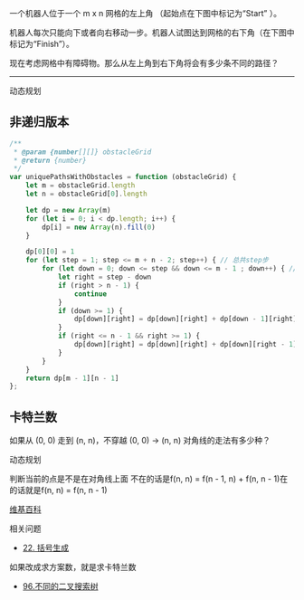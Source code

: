 
一个机器人位于一个 m x n 网格的左上角 （起始点在下图中标记为“Start” ）。

机器人每次只能向下或者向右移动一步。机器人试图达到网格的右下角（在下图中标记为“Finish”）。

现在考虑网格中有障碍物。那么从左上角到右下角将会有多少条不同的路径？

---

动态规划

## 非递归版本

```javascript
/**
 * @param {number[][]} obstacleGrid
 * @return {number}
 */
var uniquePathsWithObstacles = function (obstacleGrid) {
    let m = obstacleGrid.length
    let n = obstacleGrid[0].length

    let dp = new Array(m)
    for (let i = 0; i < dp.length; i++) {
        dp[i] = new Array(n).fill(0)
    }

    dp[0][0] = 1
    for (let step = 1; step <= m + n - 2; step++) { // 总共step步
        for (let down = 0; down <= step && down <= m - 1 ; down++) { // 向下down步
            let right = step - down
            if (right > n - 1) {
                continue
            }
            if (down >= 1) {
                dp[down][right] = dp[down][right] + dp[down - 1][right]
            }
            if (right <= n - 1 && right >= 1) {
                dp[down][right] = dp[down][right] + dp[down][right - 1]
            }
        }
    }
    return dp[m - 1][n - 1]
};
```

## 卡特兰数

如果从 (0, 0) 走到 (n, n)，不穿越 (0, 0) -> (n, n) 对角线的走法有多少种？

动态规划

判断当前的点是不是在对角线上面 不在的话是f(n, n) = f(n - 1, n) + f(n, n - 1)在的话就是f(n, n) = f(n, n - 1)

[维基百科](https://zh.wikipedia.org/wiki/%E5%8D%A1%E5%A1%94%E5%85%B0%E6%95%B0)

相关问题

- [22. 括号生成](https://leetcode-cn.com/classic/problems/generate-parentheses/description/)

如果改成求方案数，就是求卡特兰数

- [96.不同的二叉搜索树]()
